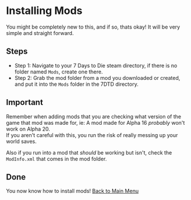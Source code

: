 # Installing Mods
You might be completely new to this, and if so, thats okay! It will be very simple and straight forward.   
## Steps
+ Step 1: Navigate to your 7 Days to Die steam directory, if there is no folder named `Mods`, create one there.
+ Step 2: Grab the mod folder from a mod you downloaded or created, and put it into the `Mods` folder in the 7DTD directory.
## Important
Remember when adding mods that you are checking what version of the game that mod was made for, ie: A mod made for Alpha 16 _probably_ won't work on Alpha 20.   
If you aren't careful with this, you run the risk of really messing up your world saves.    

Also if you run into a mod that _should_ be working but isn't, check the `ModInfo.xml` that comes in the mod folder.

## Done
You now know how to install mods!
[Back to Main Menu](../../main/README.md)